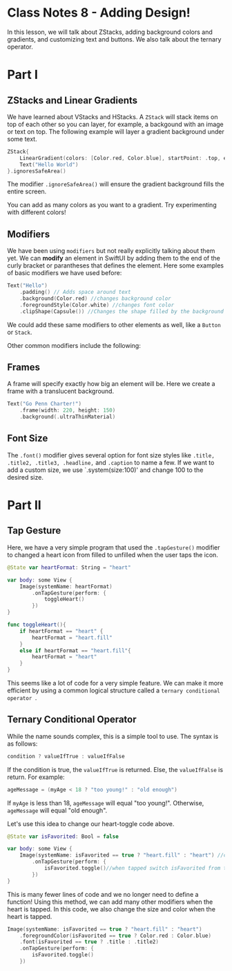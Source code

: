 # Class Notes 8 - Adding Design! 

In this lesson, we will talk about ZStacks, adding background colors and gradients, and customizing text and buttons. We also talk about the ternary operator.

# Part I 
## ZStacks and Linear Gradients
We have learned about VStacks and HStacks. A `ZStack` will stack items on top of each other so you can layer, for example, a backgound with an image or text on top. The following example will layer a gradient background under some text.
```swift
ZStack{
    LinearGradient(colors: [Color.red, Color.blue], startPoint: .top, endPoint: .bottom)
    Text("Hello World")
}.ignoresSafeArea()
``` 
The modifier `.ignoreSafeArea()` will ensure the gradient background fills the entire screen. 

You can add as many colors as you want to a gradient. Try experimenting with different colors!

## Modifiers
We have been using `modifiers` but not really explicitly talking about them yet. We can **modify** an element in SwiftUI by adding them to the end of the curly bracket or parantheses that defines the element. Here some examples of basic modifiers we have used before:
```swift
Text("Hello")
    .padding() // Adds space around text
    .background(Color.red) //changes background color
    .foregroundStyle(Color.white) //changes font color
    .clipShape(Capsule()) //Changes the shape filled by the background color
```
We could add these same modifiers to other elements as well, like a `Button` or `Stack`.

Other common modifiers include the following:
## Frames
A frame will specify exactly how big an element will be. Here we create a frame with a translucent background.
```swift
Text("Go Penn Charter!")
    .frame(width: 220, height: 150)
    .background(.ultraThinMaterial)
```

## Font Size
The `.font()` modifier gives several option for font size styles like `.title, .title2, .title3, .headline,` and  `.caption` to name a few. If we want to add a custom size, we use `.system(size:100)' and change 100 to the desired size.

# Part II

## Tap Gesture
Here, we have a very simple program that used the `.tapGesture()` modifier to changed a heart icon from filled to unfilled when the user taps the icon.
```swift
@State var heartFormat: String = "heart"

var body: some View {
    Image(systemName: heartFormat)
        .onTapGesture(perform: {
            toggleHeart()
        })
}

func toggleHeart(){
    if heartFormat == "heart" {
        heartFormat = "heart.fill"
    }
    else if heartFormat == "heart.fill"{
        heartFormat = "heart"
    }
}
```
This seems like a lot of code for a very simple feature. We can make it more efficient by using a common logical structure called a `ternary conditional operator `. 

## Ternary Conditional Operator
While the name sounds complex, this is a simple tool to use. The syntax is as follows:
```swift
condition ? valueIfTrue : valueIfFalse
```
If the condition is true, the `valueIfTrue` is returned. Else, the `valueIfFalse` is return. For example:
```swift
ageMessage = (myAge < 18 ? "too young!" : "old enough")
```
If `myAge` is less than 18, `ageMessage` will equal "too young!". Otherwise, `ageMessage` will equal "old enough".

Let's use this idea to change our heart-toggle code above. 

```swift
@State var isFavorited: Bool = false

var body: some View {
    Image(systemName: isFavorited == true ? "heart.fill" : "heart") //chose the image based on the variable isFavorited
        .onTapGesture(perform: {
            isFavorited.toggle()//when tapped switch isFavorited from true to false or vice versa
        })
}
```
This is many fewer lines of code and we no longer need to define a function! Using this method, we can add many other modifiers when the heart is tapped. In this code, we also change the size and color when the heart is tapped.
```swift
Image(systemName: isFavorited == true ? "heart.fill" : "heart")
    .foregroundColor(isFavorited == true ? Color.red : Color.blue)
    .font(isFavorited == true ? .title : .title2)
    .onTapGesture(perform: {
        isFavorited.toggle()
    })
```
